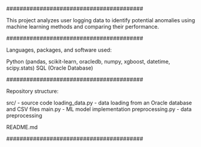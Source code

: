 #########################################

This project analyzes user logging data to identify potential anomalies using machine learning methods and comparing their performance.

#########################################

Languages, packages, and software used:

  Python (pandas, scikit-learn, oracledb, numpy, xgboost, datetime, scipy.stats)
  SQL (Oracle Database)

#########################################

Repository structure:

  src/ - source code
    loading_data.py - data loading from an Oracle database and CSV files
    main.py - ML model implementation
    preprocessing.py - data preprocessing

  README.md

#########################################
